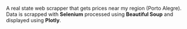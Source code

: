 A real state web scrapper that gets prices near my region (Porto Alegre).
Data is scrapped with **Selenium** processed using **Beautiful Soup** and displayed using **Plotly**.
